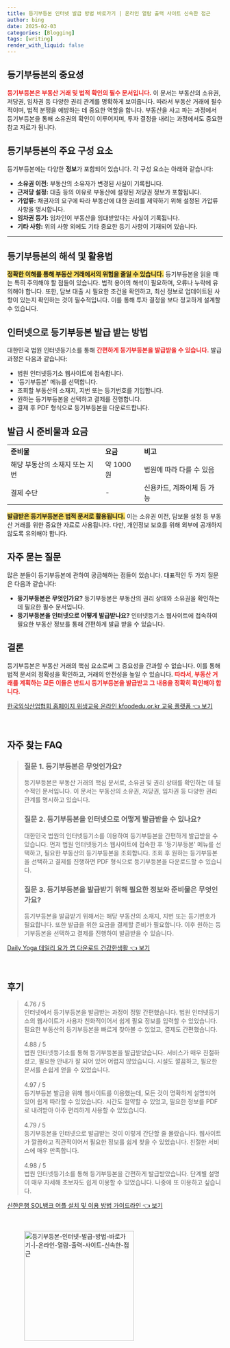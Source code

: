 ```yaml
---
title: 등기부등본 인터넷 발급 방법 바로가기 | 온라인 열람 출력 사이트 신속한 접근
author: bing
date: 2025-02-03
categories: [Blogging]
tags: [writing]
render_with_liquid: false
---
```



<h2 id='등기부등본의 중요성'>등기부등본의 중요성</h2>

<p><b><span style="color: #ee2323;">등기부등본은 부동산 거래 및 법적 확인의 필수 문서입니다.</span></b> 이 문서는 부동산의 소유권, 저당권, 임차권 등 다양한 권리 관계를 명확하게 보여줍니다. 따라서 부동산 거래에 필수적이며, 법적 분쟁을 예방하는 데 중요한 역할을 합니다. 부동산을 사고 파는 과정에서 등기부등본을 통해 소유권의 확인이 이루어지며, 투자 결정을 내리는 과정에서도 중요한 참고 자료가 됩니다.</p>

<h2 id='등기부등본의 주요 구성 요소'>등기부등본의 주요 구성 요소</h2>

<p>등기부등본에는 다양한 <b>정보</b>가 포함되어 있습니다. 각 구성 요소는 아래와 같습니다:</p>

<ul>
    <li><b>소유권 이전:</b> 부동산의 소유자가 변경된 사실이 기록됩니다.</li>
    <li><b>근저당 설정:</b> 대출 등의 이유로 부동산에 설정된 저당권 정보가 포함됩니다.</li>
    <li><b>가압류:</b> 채권자의 요구에 따라 부동산에 대한 권리를 제약하기 위해 설정된 가압류 사항을 명시합니다.</li>
    <li><b>임차권 등기:</b> 임차인이 부동산을 임대받았다는 사실이 기록됩니다.</li>
    <li><b>기타 사항:</b> 위의 사항 외에도 기타 중요한 등기 사항이 기재되어 있습니다.</li>
</ul>

<hr />

<h2 id='등기부등본의 해석 및 활용법'>등기부등본의 해석 및 활용법</h2>

<p><b><span style="background-color: #ffe066;">정확한 이해를 통해 부동산 거래에서의 위험을 줄일 수 있습니다.</span></b> 등기부등본을 읽을 때는 특히 주의해야 할 점들이 있습니다. 법적 용어의 해석이 필요하며, 오류나 누락에 유의해야 합니다. 또한, 담보 대출 시 필요한 조건을 확인하고, 최신 정보로 업데이트된 사항이 있는지 확인하는 것이 필수적입니다. 이를 통해 투자 결정을 보다 정교하게 설계할 수 있습니다.</p>

<h2 id='인터넷으로 등기부등본 발급 받는 방법'>인터넷으로 등기부등본 발급 받는 방법</h2>

<p>대한민국 법원 인터넷등기소를 통해 <b><span style="color: #ee2323;">간편하게 등기부등본을 발급받을 수 있습니다.</span></b> 발급 과정은 다음과 같습니다:</p>

<ul>
    <li>법원 인터넷등기소 웹사이트에 접속합니다.</li>
    <li>'등기부등본' 메뉴를 선택합니다.</li>
    <li>조회할 부동산의 소재지, 지번 또는 등기번호를 기입합니다.</li>
    <li>원하는 등기부등본을 선택하고 결제를 진행합니다.</li>
    <li>결제 후 PDF 형식으로 등기부등본을 다운로드합니다.</li>
</ul>

<h2 id='발급 시 준비물과 요금'>발급 시 준비물과 요금</h2>

<table>
    <tr>
        <td><b>준비물</b></td>
        <td><b>요금</b></td>
        <td><b>비고</b></td>
    </tr>
    <tr>
        <td>해당 부동산의 소재지 또는 지번</td>
        <td>약 1000원</td>
        <td>법원에 따라 다를 수 있음</td>
    </tr>
    <tr>
        <td>결제 수단</td>
        <td>-</td>
        <td>신용카드, 계좌이체 등 가능</td>
    </tr>
</table>

<p><b><span style="background-color: #ffe066;">발급받은 등기부등본은 법적 문서로 활용됩니다.</span></b> 이는 소유권 이전, 담보물 설정 등 부동산 거래를 위한 중요한 자료로 사용됩니다. 다만, 개인정보 보호를 위해 외부에 공개하지 않도록 유의해야 합니다.</p>

<h2 id='자주 묻는 질문'>자주 묻는 질문</h2>

<p>많은 분들이 등기부등본에 관하여 궁금해하는 점들이 있습니다. 대표적인 두 가지 질문은 다음과 같습니다:</p>

<ul>
    <li><b>등기부등본은 무엇인가요?</b> 등기부등본은 부동산의 권리 상태와 소유권을 확인하는 데 필요한 필수 문서입니다.</li>
    <li><b>등기부등본을 인터넷으로 어떻게 발급받나요?</b> 인터넷등기소 웹사이트에 접속하여 필요한 부동산 정보를 통해 간편하게 발급 받을 수 있습니다.</li>
</ul>

<h2 id='결론'>결론</h2>

<p>등기부등본은 부동산 거래의 핵심 요소로써 그 중요성을 간과할 수 없습니다. 이를 통해 법적 문서의 정확성을 확인하고, 거래의 안전성을 높일 수 있습니다. <b><span style="color: #ee2323;">따라서, 부동산 거래를 계획하는 모든 이들은 반드시 등기부등본을 발급받고 그 내용을 정확히 확인해야 합니다.</span></b></p>


<p><a class="click-button" title="한국외식산업협회 홈페이지 위생교육 온라인 kfoodedu.or.kr 교육 플랫폼" href="https://greenforu.github.io/posts/%ED%95%9C%EA%B5%AD%EC%99%B8%EC%8B%9D%EC%82%B0%EC%97%85%ED%98%91%ED%9A%8C-%ED%99%88%ED%8E%98%EC%9D%B4%EC%A7%80-%EC%9C%84%EC%83%9D%EA%B5%90%EC%9C%A1-%EC%98%A8%EB%9D%BC%EC%9D%B8-kfoodedu.or.kr-%EA%B5%90%EC%9C%A1-%ED%94%8C%EB%9E%AB%ED%8F%BC/" rel="dofollow">한국외식산업협회 홈페이지 위생교육 온라인 kfoodedu.or.kr 교육 플랫폼 👈 보기</a></p><br>
<h2 id='자주_찾는_FAQ'>자주 찾는 FAQ</h2>
<div itemscope="" itemtype="https://schema.org/FAQPage">
<blockquote>
<div itemscope="" itemprop="mainEntity" itemtype="https://schema.org/Question">
<h3 itemprop="name">질문 1. 등기부등본은 무엇인가요?</h3>
<div itemscope="" itemprop="acceptedAnswer" itemtype="https://schema.org/Answer">
<span itemprop="text">
<p>등기부등본은 부동산 거래의 핵심 문서로, 소유권 및 권리 상태를 확인하는 데 필수적인 문서입니다. 이 문서는 부동산의 소유권, 저당권, 임차권 등 다양한 권리 관계를 명시하고 있습니다.</p>
</span>
</div>
</div>
<div itemscope="" itemprop="mainEntity" itemtype="https://schema.org/Question">
<h3 itemprop="name">질문 2. 등기부등본을 인터넷으로 어떻게 발급받을 수 있나요?</h3>
<div itemscope="" itemprop="acceptedAnswer" itemtype="https://schema.org/Answer">
<span itemprop="text">
<p>대한민국 법원의 인터넷등기소를 이용하여 등기부등본을 간편하게 발급받을 수 있습니다. 먼저 법원 인터넷등기소 웹사이트에 접속한 후 '등기부등본' 메뉴를 선택하고, 필요한 부동산의 등기부등본을 조회합니다. 조회 후 원하는 등기부등본을 선택하고 결제를 진행하면 PDF 형식으로 등기부등본을 다운로드할 수 있습니다.</p>
</span>
</div>
</div>
<div itemscope="" itemprop="mainEntity" itemtype="https://schema.org/Question">
<h3 itemprop="name">질문 3. 등기부등본을 발급받기 위해 필요한 정보와 준비물은 무엇인가요?</h3>
<div itemscope="" itemprop="acceptedAnswer" itemtype="https://schema.org/Answer">
<span itemprop="text">
<p>등기부등본을 발급받기 위해서는 해당 부동산의 소재지, 지번 또는 등기번호가 필요합니다. 또한 발급을 위한 요금을 결제할 준비가 필요합니다. 이후 원하는 등기부등본을 선택하고 결제를 진행하여 발급받을 수 있습니다.</p>
</span>
</div>
</div>
</blockquote>
</div>
<p><a class="click-button" title="Daily Yoga 데일리 요가 앱 다운로드 건강한생활" href="https://greenforu.github.io/posts/Daily-Yoga-%EB%8D%B0%EC%9D%BC%EB%A6%AC-%EC%9A%94%EA%B0%80-%EC%95%B1-%EB%8B%A4%EC%9A%B4%EB%A1%9C%EB%93%9C-%EA%B1%B4%EA%B0%95%ED%95%9C%EC%83%9D%ED%99%9C/" rel="dofollow">Daily Yoga 데일리 요가 앱 다운로드 건강한생활 👈 보기</a></p><br>
<h2 id='후기'>후기</h2>
<div itemscope itemtype="https://schema.org/Product">
  <blockquote>
  <div itemprop="review" itemscope itemtype="https://schema.org/Review">
      <div itemprop="reviewRating" itemscope itemtype="https://schema.org/Rating"> <span itemprop="ratingValue">4.76</span> / <span itemprop="bestRating">5</span> </div>
      <span itemprop="reviewBody">인터넷에서 등기부등본을 발급받는 과정이 정말 간편했습니다. 법원 인터넷등기소의 웹사이트가 사용자 친화적이어서 쉽게 필요 정보를 입력할 수 있었습니다. 필요한 부동산의 등기부등본을 빠르게 찾아볼 수 있었고, 결제도 간편했습니다.</span>
  </div>
  <br>
  <div itemprop="review" itemscope itemtype="https://schema.org/Review">
      <div itemprop="reviewRating" itemscope itemtype="https://schema.org/Rating"> <span itemprop="ratingValue">4.88</span> / <span itemprop="bestRating">5</span> </div>
      <span itemprop="reviewBody">법원 인터넷등기소를 통해 등기부등본을 발급받았습니다. 서비스가 매우 친절하셨고, 필요한 안내가 잘 되어 있어 어렵지 않았습니다. 시설도 깔끔하고, 필요한 문서를 손쉽게 얻을 수 있었습니다.</span>
  </div>
  <br>
  <div itemprop="review" itemscope itemtype="https://schema.org/Review">
      <div itemprop="reviewRating" itemscope itemtype="https://schema.org/Rating"> <span itemprop="ratingValue">4.97</span> / <span itemprop="bestRating">5</span> </div>
      <span itemprop="reviewBody">등기부등본 발급을 위해 웹사이트를 이용했는데, 모든 것이 명확하게 설명되어 있어 쉽게 따라할 수 있었습니다. 시간도 절약할 수 있었고, 필요한 정보를 PDF로 내려받아 아주 편리하게 사용할 수 있었습니다.</span>
  </div>
  <br>
  <div itemprop="review" itemscope itemtype="https://schema.org/Review">
      <div itemprop="reviewRating" itemscope itemtype="https://schema.org/Rating"> <span itemprop="ratingValue">4.79</span> / <span itemprop="bestRating">5</span> </div>
      <span itemprop="reviewBody">등기부등본을 인터넷으로 발급받는 것이 이렇게 간단할 줄 몰랐습니다. 웹사이트가 깔끔하고 직관적이어서 필요한 정보를 쉽게 찾을 수 있었습니다. 친절한 서비스에 매우 만족합니다.</span>
  </div>
  <br>
  <div itemprop="review" itemscope itemtype="https://schema.org/Review">
      <div itemprop="reviewRating" itemscope itemtype="https://schema.org/Rating"> <span itemprop="ratingValue">4.98</span> / <span itemprop="bestRating">5</span> </div>
      <span itemprop="reviewBody">법원 인터넷등기소를 통해 등기부등본을 간편하게 발급받았습니다. 단계별 설명이 매우 자세해 초보자도 쉽게 이용할 수 있었습니다. 나중에 또 이용하고 싶습니다.</span>
  </div>
  </blockquote>
</div>
<p><a class="click-button" title="신한은행 SOL뱅크 어플 설치 및 이용 방법 가이드라인" href="https://greenforu.github.io/posts/%EC%8B%A0%ED%95%9C%EC%9D%80%ED%96%89-SOL%EB%B1%85%ED%81%AC-%EC%96%B4%ED%94%8C-%EC%84%A4%EC%B9%98-%EB%B0%8F-%EC%9D%B4%EC%9A%A9-%EB%B0%A9%EB%B2%95-%EA%B0%80%EC%9D%B4%EB%93%9C%EB%9D%BC%EC%9D%B8/" rel="dofollow">신한은행 SOL뱅크 어플 설치 및 이용 방법 가이드라인 👈 보기</a></p><br>
<figure class="image"><img src="https://greenforu.github.io/assets/img/thumbnail/등기부등본-인터넷-발급-방법-바로가기-|-온라인-열람-출력-사이트-신속한-접근.webp" alt="등기부등본-인터넷-발급-방법-바로가기-|-온라인-열람-출력-사이트-신속한-접근" width="256" height="256"></figure>